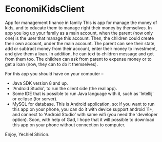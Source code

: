 # EconomiKidsClient
App for management finance in family
This is app for manage the money of kids, and to educate them to manage right their money by themselves.
In app you log up your family as a main account, when the parent (now only one) is the user that manage this account. Then, the children could create their own account, under the main account. 
The parent can see their state, add or subtract money from their account, enter their money to investment, and give them  a loan. In addition, he can text to children message and get from them too.
The children can ask from parent to expense money or to get a loan (now, they can to do it themselves).

For this app you should have on your computer – 
-	Java SDK version 8 and up.
-	'Android Studio', to run the client side (the real app).
-	Some IDE that is possible to run Java language with it, such as 'Intellij' or eclipse (for server).
-	MySQL for database.
This is Android application, so:
If you want to run this app on your phone, you can do it with device support android 11+, and connect to 'Android Studio' with same wifi (you need the 'developer option).
Soon, with help of Gad, I hope that it will possible to download this app on your phone without connection to computer.

Enjoy,
Yechiel Shirion.
